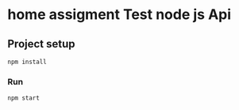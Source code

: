 # home assigment Test node js Api 


## Project setup
```
npm install
```

### Run
```
npm start
```
